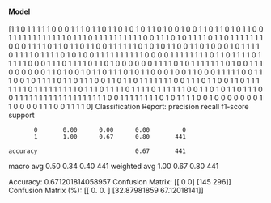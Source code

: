 #### Model
[1 1 0 1 1 1 1 1 0 0 0 1 1 1 0 1 1 0 1 1 0 1 0 1 0 1 1 0 1 0 0 1 0 0 1 1 0
 1 1 0 1 0 1 1 0 0 1 1 1 1 1 1 1 1 1 1 1 1 0 1 1 1 0 1 1 1 1 1 1 1 1 1 1 0
 0 1 1 1 0 1 0 1 1 1 1 0 1 1 0 1 1 1 1 1 1 1 0 0 0 1 1 1 1 0 1 1 0 1 1 0 1
 1 0 0 1 1 1 1 1 1 0 1 0 1 0 1 1 0 0 1 1 0 1 0 0 0 1 0 1 1 1 1 0 1 1 1 1 0
 1 1 1 1 0 1 0 1 0 0 1 1 1 1 1 1 1 1 1 1 0 0 0 0 1 1 1 1 1 1 1 1 0 1 1 0 1
 1 1 1 0 1 1 1 1 1 0 0 0 1 1 1 0 1 1 1 1 0 1 1 0 1 0 0 0 0 0 0 1 1 1 1 0 1
 0 1 1 1 1 1 1 1 0 1 0 0 1 1 1 0 0 0 0 0 0 1 1 0 1 0 0 1 0 1 1 0 1 1 1 0 1
 0 1 1 0 0 0 1 0 0 1 1 0 0 0 1 1 1 1 1 0 0 1 1 1 0 0 1 0 1 1 1 1 0 1 1 0 1
 1 1 0 0 1 1 0 1 1 0 1 1 1 1 1 1 1 0 0 1 1 1 0 1 1 0 0 1 1 0 1 1 1 1 1 1 1
 0 1 1 1 1 1 1 1 1 1 0 1 1 1 0 1 1 1 1 0 1 1 1 1 0 1 1 1 1 1 1 0 0 1 1 0 1
 0 1 1 0 1 1 1 0 0 1 1 1 1 1 1 1 1 1 1 1 1 1 1 1 1 1 1 1 0 0 1 1 1 1 1 1 1
 1 0 1 0 1 1 1 1 0 0 1 0 0 0 0 0 0 0 1 1 0 0 0 0 1 1 1 0 0 1 1 1 1 0]
Classification Report:
              precision    recall  f1-score   support

           0       0.00      0.00      0.00         0
           1       1.00      0.67      0.80       441

    accuracy                           0.67       441
   macro avg       0.50      0.34      0.40       441
weighted avg       1.00      0.67      0.80       441

Accuracy: 0.671201814058957
Confusion Matrix:
[[  0   0]
 [145 296]]
Confusion Matrix (%):
[[ 0.          0.        ]
 [32.87981859 67.12018141]]
